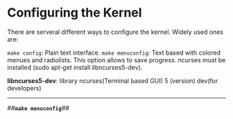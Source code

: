 Configuring the Kernel
======================

There are serveral different ways to configure the kernel. Widely used ones are:

`make config`:  Plain text interface.
`make menuconfig`: Text based with colored menues and radiolists. This option allows to save progress. ncurses must be installed (sudo apt-get install libncurses5-dev).

**libncurses5-dev**: library ncurses(Terminal based GUI) 5 (version) dev(for developers)

---

##**`make menuconfig`**##
